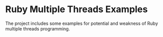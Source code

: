 
# Ruby Multiple Threads Examples


The project includes some examples for potential and weakness of Ruby multiple threads programming.

